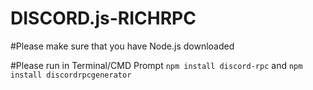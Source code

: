 # DISCORD.js-RICHRPC



#Please make sure that you have Node.js downloaded

#Please run in Terminal/CMD Prompt `npm install discord-rpc` and `npm install discordrpcgenerator`
